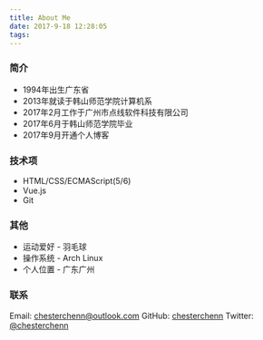 ```yaml
---
title: About Me
date: 2017-9-18 12:28:05
tags:
---
```


### 简介
- 1994年出生广东省
- 2013年就读于韩山师范学院计算机系
- 2017年2月工作于广州市点线软件科技有限公司
- 2017年6月于韩山师范学院毕业
- 2017年9月开通个人博客

### 技术项
- HTML/CSS/ECMAScript(5/6)
- Vue.js
- Git

### 其他
- 运动爱好 - 羽毛球
- 操作系统 - Arch Linux
- 个人位置 - 广东广州

### 联系
Email: chesterchenn@outlook.com
GitHub: [chesterchenn](https://github.com/chesterchenn)
Twitter: [@chesterchenn](https://twitter.com/chesterchenn)
